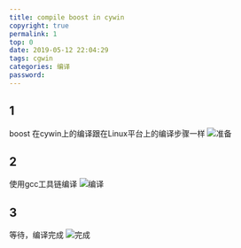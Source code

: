 ```yaml
---
title: compile boost in cywin
copyright: true
permalink: 1
top: 0
date: 2019-05-12 22:04:29
tags: cgwin
categories: 编译
password:
---
```


## 1
boost 在cywin上的编译跟在Linux平台上的编译步骤一样
![准备](images/tech\compile\cywin\boost/1.jpg)
## 2
使用gcc工具链编译
![编译](images/tech\compile\cywin\boost/2.jpg)
## 3
等待，编译完成
![完成](images/tech\compile\cywin\boost/3.jpg)
